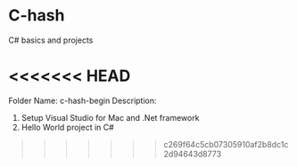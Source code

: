 # C-hash
C# basics and projects

<<<<<<< HEAD
=======
Folder Name: c-hash-begin
Description:
1. Setup Visual Studio for Mac and .Net framework
2. Hello World project in C#
>>>>>>> c269f64c5cb07305910af2b8dc1c2d94643d8773
